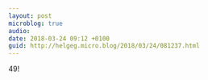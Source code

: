 ```yaml
---
layout: post
microblog: true
audio: 
date: 2018-03-24 09:12 +0100
guid: http://helgeg.micro.blog/2018/03/24/081237.html
---
```

49!

